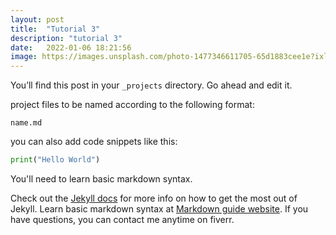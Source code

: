 ```yaml
---
layout: post
title:  "Tutorial 3"
description: "tutorial 3"
date:   2022-01-06 18:21:56
image: https://images.unsplash.com/photo-1477346611705-65d1883cee1e?ixlib=rb-1.2.1&ixid=MnwxMjA3fDB8MHxzZWFyY2h8OHx8d2FsbHBhcGVyfGVufDB8fDB8fA%3D%3D&auto=format&fit=crop&w=500&q=60
---
```

<!-- The text between the three underscore is the project metadata. title is for the project title, description is for a short project description. And image for the project image. You can leave it blank if you dont want a image. -->
You’ll find this post in your `_projects` directory. Go ahead and edit it.

project files to be named according to the following format:

`name.md`

you can also add code snippets like this:

```py
print("Hello World")
```
You'll need to learn basic markdown syntax. 

Check out the [Jekyll docs][jekyll-docs] for more info on how to get the most out of Jekyll. Learn basic markdown syntax at [Markdown guide website](https://www.markdownguide.org/basic-syntax/). If you have questions, you can contact me anytime on fiverr.


[jekyll-docs]: https://jekyllrb.com/docs/home
